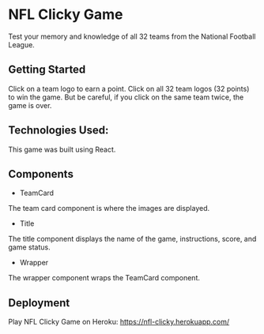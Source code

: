 # NFL Clicky Game

Test your memory and knowledge of all 32 teams from the National Football League.

## Getting Started

Click on a team logo to earn a point. Click on all 32 team logos (32 points) to win the game. But be careful, if you click on the same team twice, the game is over.

## Technologies Used:

This game was built using React.

## Components

* TeamCard

The team card component is where the images are displayed.

* Title

The title component displays the name of the game, instructions, score, and game status.

* Wrapper

The wrapper component wraps the TeamCard component.

## Deployment

Play NFL Clicky Game on Heroku: https://nfl-clicky.herokuapp.com/

